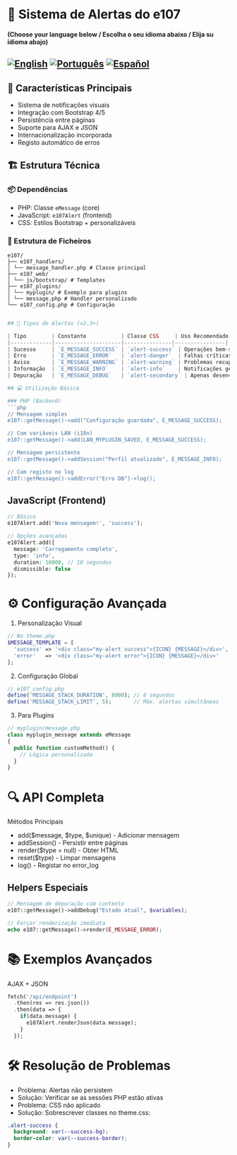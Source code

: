 # 📢 Sistema de Alertas do e107

#### (Choose your language below / Escolha o seu idioma abaixo / Elija su idioma abajo)
[![English](https://img.shields.io/badge/Language-English-blue)](README.md)
[![Português](https://img.shields.io/badge/Language-Português-green)](README.pt-PT.md)
[![Español](https://img.shields.io/badge/Language-Español-red)](README.es-ES.md)
---

## 🌟 Características Principais
- Sistema de notificações visuais
- Integração com Bootstrap 4/5
- Persistência entre páginas
- Suporte para AJAX e JSON
- Internacionalização incorporada
- Registo automático de erros

## 🏗 Estrutura Técnica

### 📦 Dependências
- PHP: Classe `eMessage` (core)
- JavaScript: `e107Alert` (frontend)
- CSS: Estilos Bootstrap + personalizáveis

### 📂 Estrutura de Ficheiros

```
e107/
├── e107_handlers/
│ └── message_handler.php # Classe principal
├── e107_web/
│ └── js/bootstrap/ # Templates
├── e107_plugins/
│ └── myplugin/ # Exemplo para plugins
│ └── message.php # Handler personalizado
└── e107_config.php # Configuração
```
```php

## 🎨 Tipos de Alertas (v2.3+)

| Tipo        | Constante           | Classe CSS     | Uso Recomendado |
|-------------|---------------------|---------------|----------------|
| Sucesso     | `E_MESSAGE_SUCCESS` | `alert-success` | Operações bem-sucedidas |
| Erro        | `E_MESSAGE_ERROR`   | `alert-danger`  | Falhas críticas |
| Aviso       | `E_MESSAGE_WARNING` | `alert-warning` | Problemas recuperáveis |
| Informação  | `E_MESSAGE_INFO`    | `alert-info`    | Notificações gerais |
| Depuração   | `E_MESSAGE_DEBUG`   | `alert-secondary` | Apenas desenvolvimento |

## 💻 Utilização Básica

### PHP (Backend)
```php
// Mensagem simples
e107::getMessage()->add("Configuração guardada", E_MESSAGE_SUCCESS);

// Com variáveis LAN (i18n)
e107::getMessage()->add(LAN_MYPLUGIN_SAVED, E_MESSAGE_SUCCESS);

// Mensagem persistente
e107::getMessage()->addSession("Perfil atualizado", E_MESSAGE_INFO);

// Com registo no log
e107::getMessage()->addError("Erro DB")->log();
```
## JavaScript (Frontend)
```php
// Básico
e107Alert.add('Nova mensagem!', 'success');

// Opções avançadas
e107Alert.add({
  message: 'Carregamento completo',
  type: 'info',
  duration: 10000, // 10 segundos
  dismissible: false
});
```
# ⚙ Configuração Avançada
1. Personalização Visual
```php
// No theme.php
$MESSAGE_TEMPLATE = [
  'success' => '<div class="my-alert success">{ICON} {MESSAGE}</div>',
  'error'   => '<div class="my-alert error">{ICON} {MESSAGE}</div>'
];
```
2. Configuração Global
```php
// e107_config.php
define('MESSAGE_STACK_DURATION', 8000); // 8 segundos
define('MESSAGE_STACK_LIMIT', 5);       // Máx. alertas simultâneos
```
3. Para Plugins
```php
// myplugin/message.php
class myplugin_message extends eMessage
{
  public function customMethod() {
    // Lógica personalizada
  }
}
```
# 🔍 API Completa
Métodos Principais
- add($message, $type, $unique) - Adicionar mensagem
- addSession() - Persistir entre páginas
- render($type = null) - Obter HTML
- reset($type) - Limpar mensagens
- log() - Registar no error_log

## Helpers Especiais
```php
// Mensagem de depuração com contexto
e107::getMessage()->addDebug("Estado atual", $variables);

// Forçar renderização imediata
echo e107::getMessage()->render(E_MESSAGE_ERROR);
```
# 📚 Exemplos Avançados
AJAX + JSON
```php
fetch('/api/endpoint')
  .then(res => res.json())
  .then(data => {
    if(data.message) {
      e107Alert.renderJson(data.message);
    }
  });
```
# 🛠 Resolução de Problemas
- Problema: Alertas não persistem
- Solução: Verificar se as sessões PHP estão ativas
- Problema: CSS não aplicado
- Solução: Sobrescrever classes no theme.css:
```css
.alert-success {
  background: var(--success-bg);
  border-color: var(--success-border);
}
```

